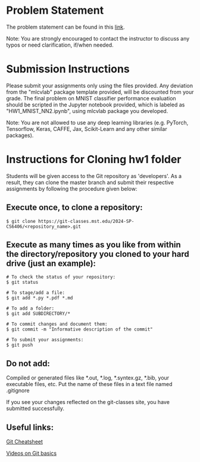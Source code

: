 # Problem Statement

The problem statement can be found in this [link](https://sid-nadendla.github.io/teaching/SP2024_MLCV/HWs/HW1_MLCV_SP2024.pdf).

Note: You are strongly encouraged to contact the instructor to discuss any typos or need clarification, if/when needed.

# Submission Instructions

Please submit your assignments only using the files provided. Any deviation from the "mlcvlab" package template provided, will be discounted from your grade. The final problem on MNIST classifier performance evaluation should be scripted in the Jupyter notebook provided, which is labeled as "HW1_MNIST_NN2.ipynb", using mlcvlab package you developed. 

Note: You are not allowed to use any deep learning libraries (e.g. PyTorch, Tensorflow, Keras, CAFFE, Jax, Scikit-Learn and any other similar packages). 

# Instructions for Cloning hw1 folder

Students will be given access to the Git repository as 'developers'. As a result, they can clone the master branch and submit their respective assignments by following the procedure given below:

## Execute once, to clone a repository:
```
$ git clone https://git-classes.mst.edu/2024-SP-CS6406/<repository_name>.git
```

## Execute as many times as you like from within the directory/repository you cloned to your hard drive (just an example):
```
# To check the status of your repository:
$ git status

# To stage/add a file:
$ git add *.py *.pdf *.md

# To add a folder:
$ git add SUBDIRECTORY/*

# To commit changes and document them:
$ git commit -m "Informative description of the commit"

# To submit your assignments:
$ git push
```


## Do not add:
Compiled or generated files like *.out, *.log, *.syntex.gz, *.bib, your executable files, etc. Put the name of these files in a text file named .gitignore

If you see your changes reflected on the git-classes site, you have submitted successfully.

## Useful links:
[Git Cheatsheet](https://services.github.com/on-demand/downloads/github-git-cheat-sheet.pdf)

[Videos on Git basics](https://git-scm.com/videos)
